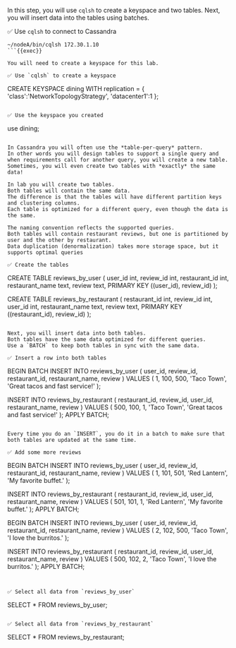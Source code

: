 In this step, you will use `cqlsh` to create a keyspace and two tables.
Next, you will insert data into the tables using batches.

✅ Use `cqlsh` to connect to Cassandra
```
~/nodeA/bin/cqlsh 172.30.1.10
```{{exec}}

You will need to create a keyspace for this lab.

✅ Use `cqlsh` to create a keyspace
```
CREATE KEYSPACE dining WITH replication = {
  'class':'NetworkTopologyStrategy',
  'datacenter1':1
};
```{{exec}}

✅ Use the keyspace you created
```
use dining;
```{{exec}}

In Cassandra you will often use the *table-per-query* pattern.
In other words you will design tables to support a single query and when requirements call for another query, you will create a new table.
Sometimes, you will even create two tables with *exactly* the same data!

In lab you will create two tables.
Both tables will contain the same data.
The difference is that the tables will have different partition keys and clustering columns.
Each table is optimized for a different query, even though the data is the same.

The naming convention reflects the supported queries.
Both tables will contain restaurant reviews, but one is partitioned by user and the other by restaurant.
Data duplication (denormalization) takes more storage space, but it supports optimal queries

✅ Create the tables
```
CREATE TABLE reviews_by_user (
  user_id int,
  review_id int,
  restaurant_id int,
  restaurant_name text,
  review text,
  PRIMARY KEY ((user_id), review_id)
);

CREATE TABLE reviews_by_restaurant (
 restaurant_id int,
 review_id int,
 user_id int,
 restaurant_name text,
 review text,
 PRIMARY KEY ((restaurant_id), review_id)
);
```{{exec}}

Next, you will insert data into both tables.
Both tables have the same data optimized for different queries.
Use a `BATCH` to keep both tables in sync with the same data.

✅ Insert a row into both tables
```
BEGIN BATCH
  INSERT INTO reviews_by_user (
    user_id, review_id, restaurant_id, restaurant_name, review
  ) VALUES (
    1, 100, 500, 'Taco Town', 'Great tacos and fast service!'
  );

  INSERT INTO reviews_by_restaurant (
    restaurant_id, review_id, user_id, restaurant_name, review
  ) VALUES (
    500, 100, 1, 'Taco Town', 'Great tacos and fast service!'
  );
APPLY BATCH;
```{{exec}}

Every time you do an `INSERT`, you do it in a batch to make sure that both tables are updated at the same time.

✅ Add some more reviews
```
BEGIN BATCH
  INSERT INTO reviews_by_user (
    user_id, review_id, restaurant_id, restaurant_name, review
  ) VALUES (
    1, 101, 501, 'Red Lantern', 'My favorite buffet.'
  );

  INSERT INTO reviews_by_restaurant (
    restaurant_id, review_id, user_id, restaurant_name, review
  ) VALUES (
    501, 101, 1, 'Red Lantern', 'My favorite buffet.'
  );
APPLY BATCH;

BEGIN BATCH
  INSERT INTO reviews_by_user (
    user_id, review_id, restaurant_id, restaurant_name, review
  ) VALUES (
    2, 102, 500, 'Taco Town', 'I love the burritos.'
  );

  INSERT INTO reviews_by_restaurant (
    restaurant_id, review_id, user_id, restaurant_name, review
  ) VALUES (
    500, 102, 2, 'Taco Town', 'I love the burritos.'
  );
APPLY BATCH;
```{{exec}}


✅ Select all data from `reviews_by_user`
```
SELECT * FROM reviews_by_user;
```{{exec}}

✅ Select all data from `reviews_by_restaurant`
```
SELECT * FROM reviews_by_restaurant;
```{{exec}}

